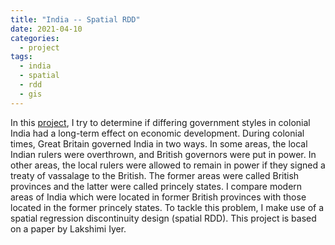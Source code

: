 ```yaml
---
title: "India -- Spatial RDD"
date: 2021-04-10
categories:
  - project
tags:
  - india
  - spatial 
  - rdd
  - gis
---
```


In this [project](https://github.com/stuartwilsonb/stuartwilson/blob/master/Projects/India/india.ipynb),
I try to determine if differing government styles in colonial India had a long-term effect on economic
development. During colonial times, Great Britain governed India in two ways. In some areas, the local 
Indian rulers were overthrown, and British governors were put in power. In other areas, the local rulers were 
allowed to remain in power if they signed a treaty of vassalage to the British. The former areas were
called British provinces and the latter were called princely states. I compare modern areas of India
which were located in former British provinces with those located in the former princely states. 
To tackle this problem, I make use of a spatial regression discontinuity design (spatial RDD). 
This project is based on a paper by Lakshimi Iyer.
